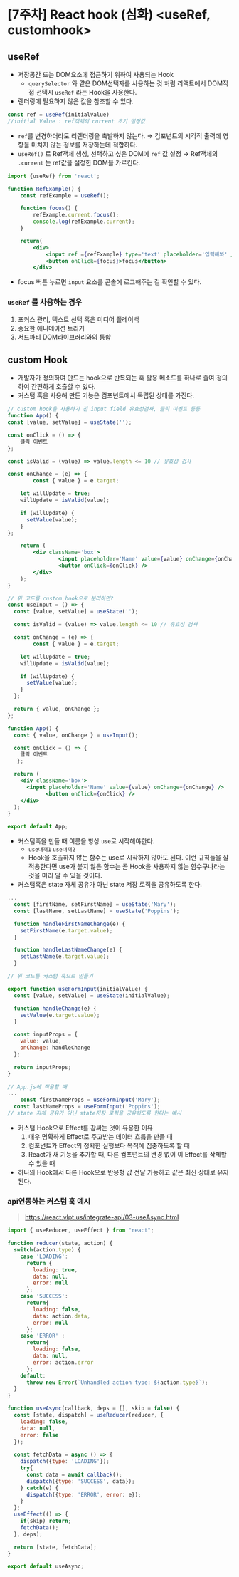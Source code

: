 # [7주차] React hook (심화) <useRef, customhook>

## useRef

- 저장공간 또는 DOM요소에 접근하기 위하여 사용되는 Hook
    - `querySelector` 와 같은 DOM선택자를 사용하는 것 처럼 리액트에서 DOM직접 선택시 `useRef` 라는 Hook을 사용한다.
- 렌더링에 필요하지 않은 값을 참조할 수 있다.

```jsx
const ref = useRef(initialValue)
//initial Value : ref객체의 current 초기 설정값
```

- `ref`를 변경하더라도 리렌더링을 촉발하지 않는다. ⇒ 컴포넌트의 시각적 출력에 영향을 미치지 않는 정보를 저장하는데 적합하다.
- `useRef()` 로 Ref객체 생성, 선택하고 싶은 DOM에 `ref` 값 설정 → Ref객체의 `.current` 는 ref값을 설정한 DOM을 가르킨다.

```jsx
import {useRef} from 'react';

function RefExample() {
	const refExample = useRef();

	function focus() {
		refExample.current.focus();
		console.log(refExample.current);
	}

	return(
		<div>
			<input ref ={refExample} type='text' placeholder='입력해봐' />
			<button onClick={focus}>focus</button>
		</div>
```

- focus 버튼 누르면 `input` 요소를 콘솔에 로그해주는 걸 확인할 수 있다.

### `useRef` 를 사용하는 경우

1. 포커스 관리, 텍스트 선택 혹은 미디어 플레이백
2. 중요한 애니메이션 트리거
3. 서드파티 DOM라이브러리와의 통합

## custom Hook

- 개발자가 정의하여 만드는 hook으로 반복되는 훅 활용 메소드를 하나로 줄여 정의하여 간편하게 호출할 수 있다.
- 커스텀 훅을 사용해 만든 기능은 컴포넌트에서 독립된 상태를 가진다.

```jsx
// custom hook을 사용하기 전 input field 유효성검사, 클릭 이벤트 등등
function App() {
const [value, setValue] = useState('');

const onClick = () => {
    클릭 이벤트
};

const isValid = (value) => value.length <= 10 // 유효성 검사

const onChange = (e) => {
        const { value } = e.target;

    let willUpdate = true;
    willUpdate = isValid(value);

    if (willUpdate) {
      setValue(value);
    }
};

    return (
        <div className='box'>
                <input placeholder='Name' value={value} onChange={onChange}/>
                <button onClick={onClick} />
        </div>
    );
}
```

```jsx
// 위 코드를 custom hook으로 분리하면?
const useInput = () => {
  const [value, setValue] = useState('');

  const isValid = (value) => value.length <= 10 // 유효성 검사

  const onChange = (e) => {
        const { value } = e.target;

    let willUpdate = true;
    willUpdate = isValid(value);

    if (willUpdate) {
      setValue(value);
    }
  };

  return { value, onChange };
};

function App() {
  const { value, onChange } = useInput();

  const onClick = () => {
    클릭 이벤트
   };

  return (
    <div className='box'>
      <input placeholder='Name' value={value} onChange={onChange} />
            <button onClick={onClick} />
    </div>
  );
}

export default App;
```

- 커스텀훅을 만들 때 이름을 항상 `use`로 시작해야한다.
    - `use내꺼1` `use너꺼2`
    - Hook을 호출하지 않는 함수는 use로 시작하지 않아도 된다. 이런 규칙들을 잘 적용한다면 use가 붙지 않은 함수는 곧 Hook을 사용하지 않는 함수구나라는 것을 미리 알 수 있을 것이다.
- 커스텀훅은 state 자체 공유가 아닌 state 저장 로직을 공유하도록 한다.

```jsx
... 
  const [firstName, setFirstName] = useState('Mary');
  const [lastName, setLastName] = useState('Poppins');

  function handleFirstNameChange(e) {
    setFirstName(e.target.value);
  }

  function handleLastNameChange(e) {
    setLastName(e.target.value);
  }

// 위 코드를 커스텀 훅으로 만들기

export function useFormInput(initialValue) {
  const [value, setValue] = useState(initialValue);

  function handleChange(e) {
    setValue(e.target.value);
  }

  const inputProps = {
    value: value,
    onChange: handleChange
  };

  return inputProps;
}

// App.js에 적용할 때 
...
	const firstNameProps = useFormInput('Mary');
  const lastNameProps = useFormInput('Poppins');
// state 자체 공유가 아닌 state저장 로직을 공유하도록 한다는 예시
```

- 커스텀 Hook으로 Effect를 감싸는 것이 유용한 이유
    1. 매우 명확하게 Effect로 주고받는 데이터 흐름을 만들 때
    2. 컴포넌트가 Effect의 정확한 실행보다 목적에 집중하도록 할 때
    3. React가 새 기능을 추가할 때, 다른 컴포넌트의 변경 없이 이 Effect를 삭제할 수 있을 때
- 하나의 Hook에서 다른 Hook으로 반응형 값 전달 가능하고 값은 최신 상태로 유지된다.

### api연동하는 커스텀 훅 예시

> https://react.vlpt.us/integrate-api/03-useAsync.html
> 

```jsx
import { useReducer, useEffect } from "react";

function reducer(state, action) {
  switch(action.type) {
    case 'LOADING':
      return {
        loading: true,
        data: null,
        error: null
      };
    case 'SUCCESS':
      return{
        loading: false,
        data: action.data,
        error: null
      };
    case 'ERROR' :
      return{
        loading: false,
        data: null,
        error: action.error
      };
    default:
      throw new Error(`Unhandled action type: ${action.type}`);
  }
}

function useAsync(callback, deps = [], skip = false) {
  const [state, dispatch] = useReducer(reducer, {
    loading: false,
    data: null,
    error: false
  });
  
  const fetchData = async () => {
    dispatch({type: 'LOADING'});
    try{
      const data = await callback();
      dispatch({type: 'SUCCESS', data});
    } catch(e) {
      dispatch({type: 'ERROR', error: e});
    }
  };
  useEffect(() => {
    if(skip) return;
    fetchData();
  }, deps);

  return [state, fetchData];
}

export default useAsync;
```
